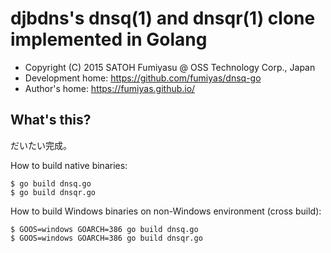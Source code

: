 djbdns's dnsq(1) and dnsqr(1) clone implemented in Golang
======================================================================

  * Copyright (C) 2015 SATOH Fumiyasu @ OSS Technology Corp., Japan
  * Development home: <https://github.com/fumiyas/dnsq-go>
  * Author's home: <https://fumiyas.github.io/>

What's this?
----------------------------------------------------------------------

だいたい完成。

How to build native binaries:

```console
$ go build dnsq.go
$ go build dnsqr.go
```

How to build Windows binaries on non-Windows environment (cross build):

```console
$ GOOS=windows GOARCH=386 go build dnsq.go
$ GOOS=windows GOARCH=386 go build dnsqr.go
```

